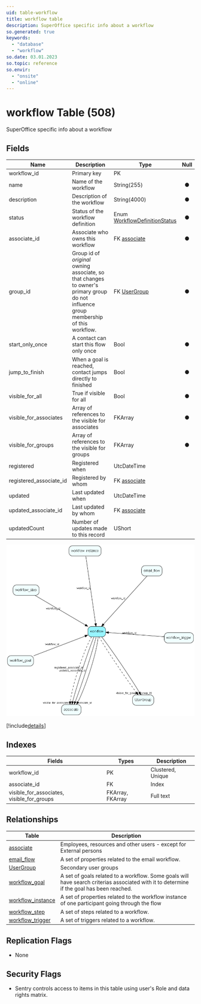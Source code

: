 ```yaml
---
uid: table-workflow
title: workflow table
description: SuperOffice specific info about a workflow
so.generated: true
keywords:
  - "database"
  - "workflow"
so.date: 03.01.2023
so.topic: reference
so.envir:
  - "onsite"
  - "online"
---
```


# workflow Table (508)

SuperOffice specific info about a workflow

## Fields

| Name | Description | Type | Null |
|------|-------------|------|:----:|
|workflow\_id|Primary key|PK| |
|name|Name of the workflow|String(255)|&#x25CF;|
|description|Description of the workflow|String(4000)|&#x25CF;|
|status|Status of the workflow definition|Enum [WorkflowDefinitionStatus](enums/workflowdefinitionstatus.md)|&#x25CF;|
|associate\_id|Associate who owns this workflow|FK [associate](associate.md)|&#x25CF;|
|group\_id|Group id of *original* owning associate, so that changes to owner&apos;s primary group do not influence group membership of this workflow.|FK [UserGroup](usergroup.md)|&#x25CF;|
|start\_only\_once|A contact can start this flow only once|Bool|&#x25CF;|
|jump\_to\_finish|When a goal is reached, contact jumps directly to finished|Bool|&#x25CF;|
|visible\_for\_all|True if visible for all|Bool|&#x25CF;|
|visible\_for\_associates|Array of references to the visible for associates|FKArray|&#x25CF;|
|visible\_for\_groups|Array of references to the visible for groups|FKArray|&#x25CF;|
|registered|Registered when|UtcDateTime| |
|registered\_associate\_id|Registered by whom|FK [associate](associate.md)| |
|updated|Last updated when|UtcDateTime| |
|updated\_associate\_id|Last updated by whom|FK [associate](associate.md)| |
|updatedCount|Number of updates made to this record|UShort| |


![workflow table relationship diagram](./media/workflow.png)

[!include[details](./includes/workflow.md)]

## Indexes

| Fields | Types | Description |
|--------|-------|-------------|
|workflow\_id |PK |Clustered, Unique |
|associate\_id |FK |Index |
|visible\_for\_associates, visible\_for\_groups |FKArray, FKArray |Full text |

## Relationships

| Table|  Description |
|------|-------------|
|[associate](associate.md)  |Employees, resources and other users - except for External persons |
|[email\_flow](email-flow.md)  |A set of properties related to the email workflow. |
|[UserGroup](usergroup.md)  |Secondary user groups |
|[workflow\_goal](workflow-goal.md)  |A set of goals related to a workflow. Some goals will have search criterias associated with it to determine if the goal has been reached. |
|[workflow\_instance](workflow-instance.md)  |A set of properties related to the workflow instance of one participant going through the flow |
|[workflow\_step](workflow-step.md)  |A set of steps related to a workflow. |
|[workflow\_trigger](workflow-trigger.md)  |A set of triggers related to a workflow. |


## Replication Flags

* None

## Security Flags

* Sentry controls access to items in this table using user's Role and data rights matrix.

